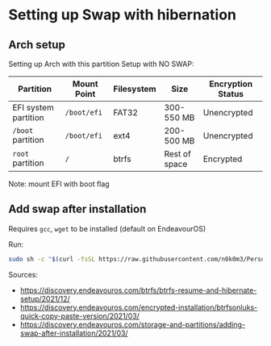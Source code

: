 # Setting up Swap with hibernation

## Arch setup

Setting up Arch with this partition Setup with NO SWAP:

| Partition            | Mount Point | Filesystem | Size          | Encryption Status |
| -------------------- | ----------- | ---------- | ------------- | ----------------- |
| EFI system partition | `/boot/efi` | FAT32      | 300-550 MB    | Unencrypted       |
| `/boot` partition    | `/boot/efi` | ext4       | 200-500 MB    | Unencrypted       |
| `root` partition     | `/`         | btrfs      | Rest of space | Encrypted         |

Note: mount EFI with boot flag

## Add swap after installation

Requires `gcc`, `wget` to be installed (default on EndeavourOS)

Run:

```sh
sudo sh -c "$(curl -fsSL https://raw.githubusercontent.com/n0k0m3/Personal-Setup/main/Setting_up_Arch/swap_setup.sh)"
```

Sources:

- https://discovery.endeavouros.com/btrfs/btrfs-resume-and-hibernate-setup/2021/12/
- https://discovery.endeavouros.com/encrypted-installation/btrfsonluks-quick-copy-paste-version/2021/03/
- https://discovery.endeavouros.com/storage-and-partitions/adding-swap-after-installation/2021/03/
